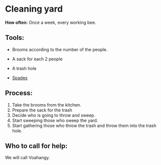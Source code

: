 # Cleaning yard

**How often:** Once a week, every working bee.

## Tools:

- Brooms according to the number of the people.

- A sack for each 2 people

- A  trash hole

- [Spades](http://@bigmarket.com)



## Process:

  1. Take the brooms from the kitchen.
  1. Prepare the sack for the trash
  1. Decide who is going to throw and sweep.
  1. Start sweeping  those who sweep the yard.
  1. Start gathering those who throw the trash and throw them into the trash hole.


 ## Who to call for help:
 We will call Voahangy.
      

